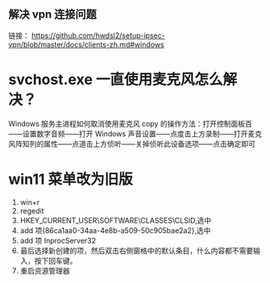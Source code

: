 ## 解决 vpn 连接问题

链接： https://github.com/hwdsl2/setup-ipsec-vpn/blob/master/docs/clients-zh.md#windows

# svchost.exe 一直使用麦克风怎么解决？

Windows 服务主进程如何取消使用麦克风 copy 的操作方法：打开控制面板百——设置数字音频——打开 Windows 声音设置——点度击上方录制——打开麦克风阵知列的属性——点道击上方侦听——关掉侦听此设备选项——点击确定即可

# win11 菜单改为旧版

1. win+r
2. regedit
3. HKEY_CURRENT_USER\SOFTWARE\CLASSES\CLSID,选中
4. add 项{86ca1aa0-34aa-4e8b-a509-50c905bae2a2},选中
5. add 项 InprocServer32
6. 最后选择新创建的项，然后双击右侧窗格中的默认条目，什么内容都不需要输入，按下回车键。
7. 重启资源管理器
